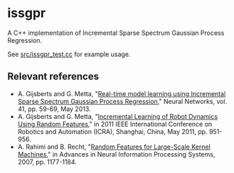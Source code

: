 # issgpr

A C++ implementation of Incremental Sparse Spectrum Gaussian Process Regression.

See [src/issgpr_test.cc](src/issgpr_test.cc) for example usage.

## Relevant references

* A. Gijsberts and G. Metta, "[Real-time model learning using Incremental Sparse Spectrum Gaussian Process Regression](https://linkinghub.elsevier.com/retrieve/pii/S0893608012002249)," Neural Networks, vol. 41, pp. 59-69, May 2013.
* A. Gijsberts and G. Metta, "[Incremental Learning of Robot Dynamics Using Random Features](https://ieeexplore.ieee.org/document/5980191/)," in 2011 IEEE International Conference on Robotics and Automation (ICRA), Shanghai, China, May 2011, pp. 951-956.
* A. Rahimi and B. Recht, "[Random Features for Large-Scale Kernel Machines](https://papers.nips.cc/paper/2007/file/013a006f03dbc5392effeb8f18fda755-Paper.pdf)," in Advances in Neural Information Processing Systems, 2007, pp. 1177-1184.
